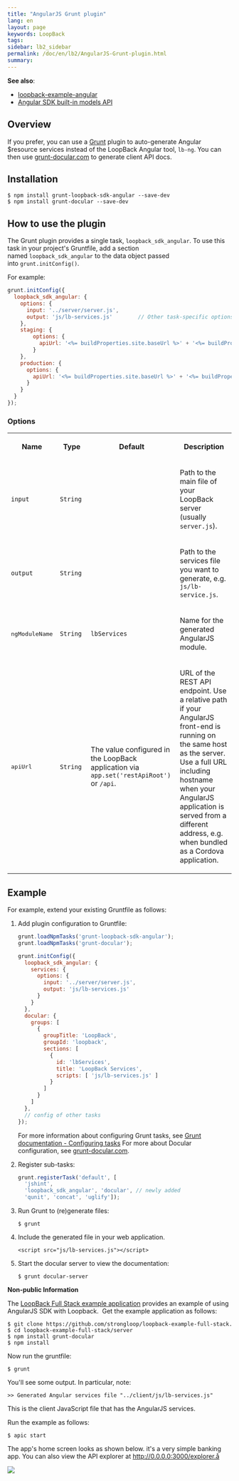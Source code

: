 ```yaml
---
title: "AngularJS Grunt plugin"
lang: en
layout: page
keywords: LoopBack
tags:
sidebar: lb2_sidebar
permalink: /doc/en/lb2/AngularJS-Grunt-plugin.html
summary:
---
```


**See also**:

* [loopback-example-angular](https://github.com/strongloop/loopback-example-angular)
* [Angular SDK built-in models API](http://apidocs.strongloop.com/loopback-sdk-angular/)

## Overview

If you prefer, you can use a [Grunt](http://gruntjs.com/) plugin to auto-generate Angular $resource services instead of the LoopBack Angular tool, `lb-ng`.
You can then use [grunt-docular.com](http://grunt-docular.com/) to generate client API docs.

## Installation

```shell
$ npm install grunt-loopback-sdk-angular --save-dev
$ npm install grunt-docular --save-dev
```

## How to use the plugin

The Grunt plugin provides a single task, `loopback_sdk_angular`.
To use this task in your project's Gruntfile, add a section named `loopback_sdk_angular` to the data object passed into `grunt.initConfig()`.

For example:

```javascript
grunt.initConfig({
  loopback_sdk_angular: {
    options: {
      input: '../server/server.js',
      output: 'js/lb-services.js'        // Other task-specific options go here.
    },
    staging: {
        options: {
          apiUrl: '<%= buildProperties.site.baseUrl %>' + '<%= buildProperties.restApiRoot %>'
        }
    },
    production: {
      options: {
        apiUrl: '<%= buildProperties.site.baseUrl %>' + '<%= buildProperties.restApiRoot %>'
      }
    }
  }
});
```

### Options

<table>
  <tbody>
    <tr>
      <th>Name</th>
      <th>Type</th>
      <th>Default</th>
      <th>
        <p>Description</p>
      </th>
    </tr>
    <tr>
      <td><code>input</code></td>
      <td><code>String</code></td>
      <td>&nbsp;</td>
      <td>
        <p>Path to the main file of your LoopBack server (usually <code>server.js</code>).</p>
      </td>
    </tr>
    <tr>
      <td><code>output</code></td>
      <td><code>String</code></td>
      <td>&nbsp;</td>
      <td>
        <p>Path to the services file you want to generate, e.g. <code>js/lb-service.js</code>.</p>
      </td>
    </tr>
    <tr>
      <td>
        <pre>ngModuleName</pre>
      </td>
      <td><code>String</code></td>
      <td><code>lbServices</code></td>
      <td>
        <p>Name for the generated AngularJS module.</p>
      </td>
    </tr>
    <tr>
      <td>
        <pre>apiUrl</pre>
      </td>
      <td><code>String</code>&nbsp;</td>
      <td>
        <p>The value configured in the LoopBack application via <code>app.set('restApiRoot')</code> or <code>/api</code>.</p>
      </td>
      <td>
        <p>URL of the REST API endpoint. Use a relative path if your AngularJS front-end is running on the same host as the server. Use a full URL including hostname when your AngularJS application is served from a different address, e.g. when bundled as a Cordova application.</p>
      </td>
    </tr>
  </tbody>
</table>

## Example

For example, extend your existing Gruntfile as follows:

1.  Add plugin configuration to Gruntfile:

    ```javascript
    grunt.loadNpmTasks('grunt-loopback-sdk-angular');
    grunt.loadNpmTasks('grunt-docular');

    grunt.initConfig({
      loopback_sdk_angular: {
        services: {
          options: {
            input: '../server/server.js',
            output: 'js/lb-services.js'
          }
        }
      },
      docular: {
        groups: [
          {
            groupTitle: 'LoopBack',
            groupId: 'loopback',
            sections: [
              {
                id: 'lbServices',
                title: 'LoopBack Services',
                scripts: [ 'js/lb-services.js' ]
              }
            ]
          }
        ]
      },
      // config of other tasks
    });
    ```

    For more information about configuring Grunt tasks, see [Grunt documentation - Configuring tasks](http://gruntjs.com/configuring-tasks)
    For more about Docular configuration, see [grunt-docular.com](http://grunt-docular.com/).

2.  Register sub-tasks:
    ```javascript
    grunt.registerTask('default', [
      'jshint',
      'loopback_sdk_angular', 'docular', // newly added
      'qunit', 'concat', 'uglify']);
    ```

3.  Run Grunt to (re)generate files:

    ```shell
    $ grunt
    ```

4.  Include the generated file in your web application.

    `<script src="js/lb-services.js"></script>`

5.  Start the docular server to view the documentation:

    ```shell
    $ grunt docular-server
    ```

<div class="sl-hidden"><strong>Non-public Information</strong><br>
  <p>The&nbsp;<a class="external-link" href="https://github.com/strongloop/loopback-example-full-stack" rel="nofollow">LoopBack Full Stack example application</a>&nbsp;provides an example of using AngularJS SDK with Loopback. &nbsp;Get the example application
    as follows:</p>
  <div class="code panel pdl" style="border-width: 1px;">
    <div class="codeContent panelContent pdl"><pre class="theme: Emacs; brush: jscript; gutter: false" style="font-size:12px;">$ git clone https://github.com/strongloop/loopback-example-full-stack.git
$ cd loopback-example-full-stack/server
$ npm install grunt-docular
$ npm install</pre></div>
  </div>
  <p>Now run the gruntfile:</p>
  <div class="code panel pdl" style="border-width: 1px;">
    <div class="codeContent panelContent pdl"><pre class="theme: Emacs; brush: jscript; gutter: false" style="font-size:12px;">$ grunt</pre></div>
  </div>
  <p>You'll see some output. In particular, note:</p>
  <div class="code panel pdl" style="border-width: 1px;">
    <div class="codeContent panelContent pdl"><pre class="theme: Emacs; brush: jscript; gutter: false" style="font-size:12px;">&gt;&gt; Generated Angular services file "../client/js/lb-services.js"</pre></div>
  </div>
  <p>This is the client JavaScript file that has the AngularJS services.</p>
  <p>Run the example as follows:</p>
  <div class="code panel pdl" style="border-width: 1px;">
    <div class="codeContent panelContent pdl"><pre class="theme: Emacs; brush: jscript; gutter: false" style="font-size:12px;">$ apic start</pre></div>
  </div>
  <p>The app's home screen looks as shown below. it's a very simple banking app. You can also view the API explorer at <a href="http://0.0.0.0:3000/explorer.å" class="external-link" rel="nofollow">http://0.0.0.0:3000/explorer.å</a></p>
  <p><img class="confluence-embedded-image confluence-external-resource" src="http://docs.strongloop.com/download/attachments/3836213/angular1.png?version=1&amp;modificationDate=1405990842000&amp;api=v2" data-image-src="http://docs.strongloop.com/download/attachments/3836213/angular1.png?version=1&amp;modificationDate=1405990842000&amp;api=v2"></p>
</div>